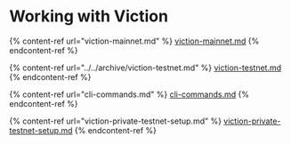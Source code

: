 # Working with Viction

{% content-ref url="viction-mainnet.md" %}
[viction-mainnet.md](viction-mainnet.md)
{% endcontent-ref %}

{% content-ref url="../../archive/viction-testnet.md" %}
[viction-testnet.md](../../archive/viction-testnet.md)
{% endcontent-ref %}

{% content-ref url="cli-commands.md" %}
[cli-commands.md](cli-commands.md)
{% endcontent-ref %}

{% content-ref url="viction-private-testnet-setup.md" %}
[viction-private-testnet-setup.md](viction-private-testnet-setup.md)
{% endcontent-ref %}
